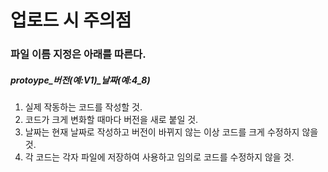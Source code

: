 # 업로드 시 주의점
### 파일 이름 지정은 아래를 따른다.

##### protoype_버전(예:V1)_날짜(예:4_8)   
   
1. 실제 작동하는 코드를 작성할 것.   
2. 코드가 크게 변화할 때마다 버전을 새로 붙일 것.
3. 날짜는 현재 날짜로 작성하고 버전이 바뀌지 않는 이상 코드를 크게 수정하지 않을 것.   
4. 각 코드는 각자 파일에 저장하여 사용하고 임의로 코드를 수정하지 않을 것.   
